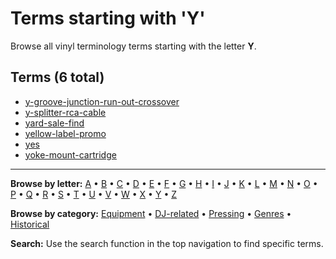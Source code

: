 # Terms starting with 'Y'

Browse all vinyl terminology terms starting with the letter **Y**.

## Terms (6 total)

- [y-groove-junction-run-out-crossover](terms/y/y-groove-junction-run-out-crossover/)
- [y-splitter-rca-cable](terms/y/y-splitter-rca-cable/)
- [yard-sale-find](terms/y/yard-sale-find/)
- [yellow-label-promo](terms/y/yellow-label-promo/)
- [yes](terms/y/yes/)
- [yoke-mount-cartridge](terms/y/yoke-mount-cartridge/)


---

**Browse by letter:** [A](a.md) • [B](b.md) • [C](c.md) • [D](d.md) • [E](e.md) • [F](f.md) • [G](g.md) • [H](h.md) • [I](i.md) • [J](j.md) • [K](k.md) • [L](l.md) • [M](m.md) • [N](n.md) • [O](o.md) • [P](p.md) • [Q](q.md) • [R](r.md) • [S](s.md) • [T](t.md) • [U](u.md) • [V](v.md) • [W](w.md) • [X](x.md) • [Y](y.md) • [Z](z.md)

**Browse by category:** [Equipment](../tags/equipment.md) • [DJ-related](../tags/dj-related.md) • [Pressing](../tags/pressing.md) • [Genres](../tags/genres.md) • [Historical](../tags/historical.md)

**Search:** Use the search function in the top navigation to find specific terms.
